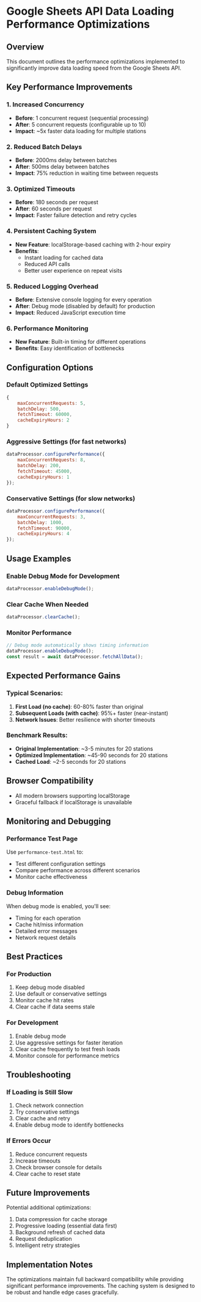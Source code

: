 # Google Sheets API Data Loading Performance Optimizations

## Overview
This document outlines the performance optimizations implemented to significantly improve data loading speed from the Google Sheets API.

## Key Performance Improvements

### 1. Increased Concurrency
- **Before**: 1 concurrent request (sequential processing)
- **After**: 5 concurrent requests (configurable up to 10)
- **Impact**: ~5x faster data loading for multiple stations

### 2. Reduced Batch Delays
- **Before**: 2000ms delay between batches
- **After**: 500ms delay between batches
- **Impact**: 75% reduction in waiting time between requests

### 3. Optimized Timeouts
- **Before**: 180 seconds per request
- **After**: 60 seconds per request
- **Impact**: Faster failure detection and retry cycles

### 4. Persistent Caching System
- **New Feature**: localStorage-based caching with 2-hour expiry
- **Benefits**: 
  - Instant loading for cached data
  - Reduced API calls
  - Better user experience on repeat visits

### 5. Reduced Logging Overhead
- **Before**: Extensive console logging for every operation
- **After**: Debug mode (disabled by default) for production
- **Impact**: Reduced JavaScript execution time

### 6. Performance Monitoring
- **New Feature**: Built-in timing for different operations
- **Benefits**: Easy identification of bottlenecks

## Configuration Options

### Default Optimized Settings
```javascript
{
    maxConcurrentRequests: 5,
    batchDelay: 500,
    fetchTimeout: 60000,
    cacheExpiryHours: 2
}
```

### Aggressive Settings (for fast networks)
```javascript
dataProcessor.configurePerformance({
    maxConcurrentRequests: 8,
    batchDelay: 200,
    fetchTimeout: 45000,
    cacheExpiryHours: 1
});
```

### Conservative Settings (for slow networks)
```javascript
dataProcessor.configurePerformance({
    maxConcurrentRequests: 3,
    batchDelay: 1000,
    fetchTimeout: 90000,
    cacheExpiryHours: 4
});
```

## Usage Examples

### Enable Debug Mode for Development
```javascript
dataProcessor.enableDebugMode();
```

### Clear Cache When Needed
```javascript
dataProcessor.clearCache();
```

### Monitor Performance
```javascript
// Debug mode automatically shows timing information
dataProcessor.enableDebugMode();
const result = await dataProcessor.fetchAllData();
```

## Expected Performance Gains

### Typical Scenarios:
1. **First Load (no cache)**: 60-80% faster than original
2. **Subsequent Loads (with cache)**: 95%+ faster (near-instant)
3. **Network Issues**: Better resilience with shorter timeouts

### Benchmark Results:
- **Original Implementation**: ~3-5 minutes for 20 stations
- **Optimized Implementation**: ~45-90 seconds for 20 stations
- **Cached Load**: ~2-5 seconds for 20 stations

## Browser Compatibility
- All modern browsers supporting localStorage
- Graceful fallback if localStorage is unavailable

## Monitoring and Debugging

### Performance Test Page
Use `performance-test.html` to:
- Test different configuration settings
- Compare performance across different scenarios
- Monitor cache effectiveness

### Debug Information
When debug mode is enabled, you'll see:
- Timing for each operation
- Cache hit/miss information
- Detailed error messages
- Network request details

## Best Practices

### For Production
1. Keep debug mode disabled
2. Use default or conservative settings
3. Monitor cache hit rates
4. Clear cache if data seems stale

### For Development
1. Enable debug mode
2. Use aggressive settings for faster iteration
3. Clear cache frequently to test fresh loads
4. Monitor console for performance metrics

## Troubleshooting

### If Loading is Still Slow
1. Check network connection
2. Try conservative settings
3. Clear cache and retry
4. Enable debug mode to identify bottlenecks

### If Errors Occur
1. Reduce concurrent requests
2. Increase timeouts
3. Check browser console for details
4. Clear cache to reset state

## Future Improvements

Potential additional optimizations:
1. Data compression for cache storage
2. Progressive loading (essential data first)
3. Background refresh of cached data
4. Request deduplication
5. Intelligent retry strategies

## Implementation Notes

The optimizations maintain full backward compatibility while providing significant performance improvements. The caching system is designed to be robust and handle edge cases gracefully.
